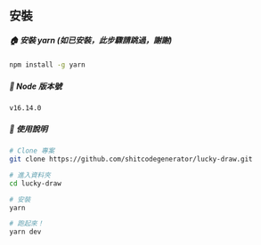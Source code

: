 

## 安裝

##### 🏠 安裝 yarn (如已安裝，此步驟請跳過，謝謝)
```bash
npm install -g yarn
```

##### 📝 Node 版本號
`v16.14.0`


##### 📒 使用說明
```bash
# Clone 專案
git clone https://github.com/shitcodegenerator/lucky-draw.git

# 進入資料夾
cd lucky-draw

# 安裝
yarn

# 跑起來！
yarn dev
```
